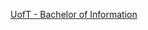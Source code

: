 [UofT - Bachelor of Information](https://ischool.utoronto.ca/future-students/apply-to-bachelor-of-information/)